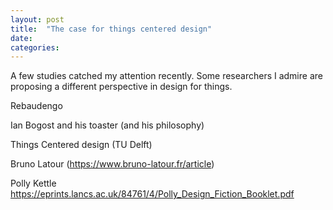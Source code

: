 ```yaml
---
layout: post
title:  "The case for things centered design"
date:   
categories:
---
```


A few studies catched my attention recently. Some researchers I admire are proposing a different perspective in design for things.

Rebaudengo

Ian Bogost and his toaster (and his philosophy)

Things Centered design (TU Delft)

Bruno Latour (https://www.bruno-latour.fr/article)


Polly Kettle https://eprints.lancs.ac.uk/84761/4/Polly_Design_Fiction_Booklet.pdf

